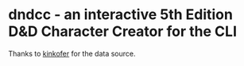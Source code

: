 # dndcc - an interactive 5th Edition D&D Character Creator for the CLI

Thanks to [kinkofer](https://github.com/kinkofer/FightClub5eXML) for the data
source.
